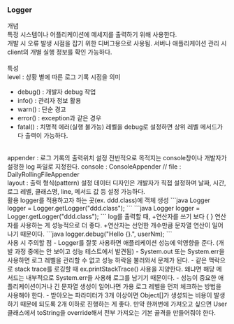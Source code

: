 ### Logger
개념   
특정 시스템이나 어플리케이션에 메세지를 출력하기 위해 사용한다.   
개발 시 오류 발생 시점을 잡기 위한 디버그용으로 사용됨. 서버나 애플리케이션 관리 시 client의 개별 실행 정보를 확인 가능하다.   
<br>
특성   
level : 상황 별에 따른 로그 기록 시점을 의미   
- debug() : 개발자 debug 작업
- info() : 관리자 정보 활용
- warn() : 단순 경고
- error() : exception과 같은 경우
- fatal() : 치명적 에러(실행 불가능)
레벨을 debug로 설정하면 상위 레벨 메서드가 다 출력이 가능하다.   
<br>
appender : 로그 기록의 출력위치 설정   
전반적으로 목적지는 console창이나 개발자가 설정한 log 파일로 지정한다.   
console : ConsoleAppender // file : DailyRollingFileAppender   
<br>
layout : 출력 형식(pattern) 설정   
데이터 디자인은 개발자가 직접 설정하며 날짜, 시간, 로그 레벨, 클래스명, line, 메서드 값 등 설정 가능하다.
<br>
활용   
logger를 적용하고자 하는 곳(ex. ddd.class)에 객체 생성   
```java
Logger logger = Logger.getLogger("ddd.class");
```
```java
Logger logger = Logger.getLogger("ddd.class");
```
log를 출력할 때, +연산자를 쓰기 보다 { } 연산자를 사용하는 게 성능적으로 더 좋다.    
+연산자는 선언한 개수만큼 문자열 연산이 일어나기 때문이다.
```java
logger.debug("Hello {}.", userNm);
```
<br>
사용 시 주의할 점   
- Logger를 잘못 사용하면 애플리케이션 성능에 악영향을 준다. (개발 과정 중에는 안 보이고 성능 테스트에서 발견됨)
- System.out 또는 System.err을 사용하면 로그 레벨을 관리할 수 없고 성능 하락을 불러와서 문제가 된다.
- 같은 맥락으로 stack trace를 로깅할 때 ex.printStackTrace() 사용을 지양한다. 왜냐면 해당 메서드는 내부적으로 System.err을 사용해 로그를 남기기 때문이다.
- 성능이 중요한 애플리케이션이거나 긴 문자열 생성이 일어나면 가용 로그 레벨을 먼저 체크하는 방법을 사용해야 한다.
- 받아오는 파라미터가 3개 이상이면 Object[]가 생성되는 비용이 발생하기 때문에 되도록 2개 이하로 진행하는 게 좋다.  
만약 한꺼번에 가져오고 싶으면 User 클래스에서 toString을 override해서 전부 가져오는 기본 골격을 만들어줘야 한다.

